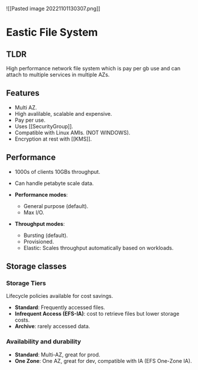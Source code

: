 ![[Pasted image 20221101130307.png]]
# Eastic File System

## TLDR 

High performance network file system which is pay per gb use and can attach to multiple services in multiple AZs.

## Features
- Multi AZ.
- High avalilable, scalable and expensive.
- Pay per use.
- Uses [[SecurityGroup]].
- Compatible with Linux AMIs. (NOT WINDOWS).
- Encryption at rest with [[KMS]].

## Performance

- 1000s of clients 10GBs throughput.
- Can handle petabyte scale data.

- **Performance modes**:
  - General purpose (default).
  - Max I/O.
- **Throughput modes**:
  - Bursting (default).
  - Provisioned.
  - Elastic: Scales throughput automatically based on workloads.

## Storage classes

### Storage Tiers

Lifecycle policies available for cost savings.

- **Standard**: Frequently accessed files.
- **Infrequent Access (EFS-IA)**: cost to retrieve files but lower storage costs.
- **Archive**: rarely accessed data.

### Availability and durability

- **Standard**: Multi-AZ, great for prod.
- **One Zone**: One AZ, great for dev, compatible with IA (EFS One-Zone IA).
